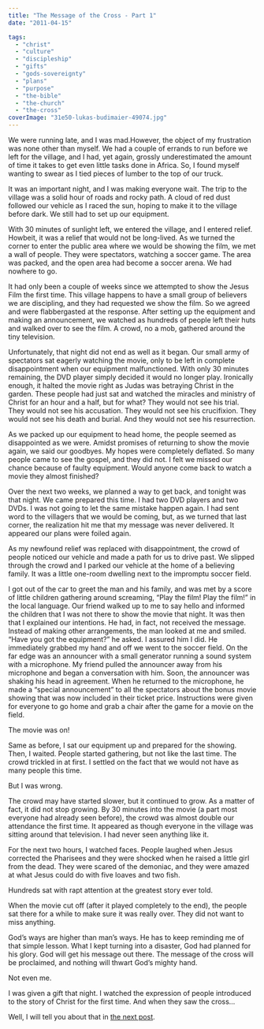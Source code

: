 ```yaml
---
title: "The Message of the Cross - Part 1"
date: "2011-04-15"

tags: 
  - "christ"
  - "culture"
  - "discipleship"
  - "gifts"
  - "gods-sovereignty"
  - "plans"
  - "purpose"
  - "the-bible"
  - "the-church"
  - "the-cross"
coverImage: "31e50-lukas-budimaier-49074.jpg"
---
```


We were running late, and I was mad.However, the object of my frustration was none other than myself. We had a couple of errands to run before we left for the village, and I had, yet again, grossly underestimated the amount of time it takes to get even little tasks done in Africa. So, I found myself wanting to swear as I tied pieces of lumber to the top of our truck.

It was an important night, and I was making everyone wait. The trip to the village was a solid hour of roads and rocky path. A cloud of red dust followed our vehicle as I raced the sun, hoping to make it to the village before dark. We still had to set up our equipment.

With 30 minutes of sunlight left, we entered the village, and I entered relief. Howbeit, it was a relief that would not be long-lived. As we turned the corner to enter the public area where we would be showing the film, we met a wall of people. They were spectators, watching a soccer game. The area was packed, and the open area had become a soccer arena. We had nowhere to go.

It had only been a couple of weeks since we attempted to show the Jesus Film the first time. This village happens to have a small group of believers we are discipling, and they had requested we show the film. So we agreed and were flabbergasted at the response. After setting up the equipment and making an announcement, we watched as hundreds of people left their huts and walked over to see the film. A crowd, no a mob, gathered around the tiny television.

Unfortunately, that night did not end as well as it began. Our small army of spectators sat eagerly watching the movie, only to be left in complete disappointment when our equipment malfunctioned. With only 30 minutes remaining, the DVD player simply decided it would no longer play. Ironically enough, it halted the movie right as Judas was betraying Christ in the garden. These people had just sat and watched the miracles and ministry of Christ for an hour and a half, but for what? They would not see his trial. They would not see his accusation. They would not see his crucifixion. They would not see his death and burial. And they would not see his resurrection.

As we packed up our equipment to head home, the people seemed as disappointed as we were. Amidst promises of returning to show the movie again, we said our goodbyes. My hopes were completely deflated. So many people came to see the gospel, and they did not. I felt we missed our chance because of faulty equipment. Would anyone come back to watch a movie they almost finished?

Over the next two weeks, we planned a way to get back, and tonight was that night. We came prepared this time. I had two DVD players and two DVDs. I was not going to let the same mistake happen again. I had sent word to the villagers that we would be coming, but, as we turned that last corner, the realization hit me that my message was never delivered. It appeared our plans were foiled again.

As my newfound relief was replaced with disappointment, the crowd of people noticed our vehicle and made a path for us to drive past. We slipped through the crowd and I parked our vehicle at the home of a believing family. It was a little one-room dwelling next to the impromptu soccer field.

I got out of the car to greet the man and his family, and was met by a score of little children gathering around screaming, “Play the film! Play the film!” in the local language. Our friend walked up to me to say hello and informed the children that I was not there to show the movie that night. It was then that I explained our intentions. He had, in fact, not received the message. Instead of making other arrangements, the man looked at me and smiled. “Have you got the equipment?” he asked. I assured him I did. He immediately grabbed my hand and off we went to the soccer field. On the far edge was an announcer with a small generator running a sound system with a microphone. My friend pulled the announcer away from his microphone and began a conversation with him. Soon, the announcer was shaking his head in agreement. When he returned to the microphone, he made a “special announcement” to all the spectators about the bonus movie showing that was now included in their ticket price. Instructions were given for everyone to go home and grab a chair after the game for a movie on the field.

The movie was on!

Same as before, I sat our equipment up and prepared for the showing. Then, I waited. People started gathering, but not like the last time. The crowd trickled in at first. I settled on the fact that we would not have as many people this time.

But I was wrong.

The crowd may have started slower, but it continued to grow. As a matter of fact, it did not stop growing. By 30 minutes into the movie (a part most everyone had already seen before), the crowd was almost double our attendance the first time. It appeared as though everyone in the village was sitting around that television. I had never seen anything like it.

For the next two hours, I watched faces. People laughed when Jesus corrected the Pharisees and they were shocked when he raised a little girl from the dead. They were scared of the demoniac, and they were amazed at what Jesus could do with five loaves and two fish.

Hundreds sat with rapt attention at the greatest story ever told.

When the movie cut off (after it played completely to the end), the people sat there for a while to make sure it was really over. They did not want to miss anything.

God’s ways are higher than man’s ways. He has to keep reminding me of that simple lesson. What I kept turning into a disaster, God had planned for his glory. God will get his message out there. The message of the cross will be proclaimed, and nothing will thwart God’s mighty hand.

Not even me.

I was given a gift that night. I watched the expression of people introduced to the story of Christ for the first time. And when they saw the cross…

Well, I will tell you about that in [the next post](http://blog.keelancook.com/2011/04/the-message-of-the-cross-part-2.html "The message of the cross – Part 2").

